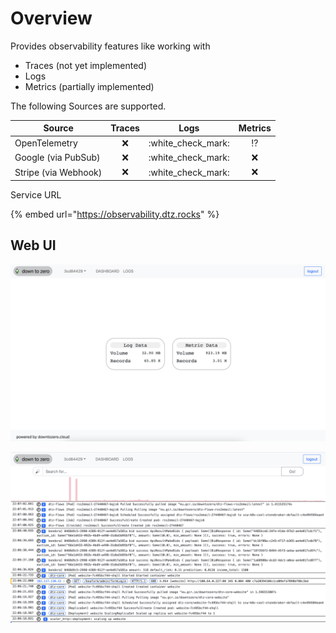 # Overview

Provides observability features like working with

* Traces (not yet implemented)
* Logs
* Metrics (partially implemented)

The following Sources are supported.

| Source               | Traces |         Logs         |    Metrics    |
| -------------------- | :----: | :------------------: | :-----------: |
| OpenTelemetry        |   :x:  | :white\_check\_mark: | :interrobang: |
| Google (via PubSub)  |   :x:  | :white\_check\_mark: |      :x:      |
| Stripe (via Webhook) |   :x:  | :white\_check\_mark: |      :x:      |

Service URL

{% embed url="https://observability.dtz.rocks" %}

## Web UI

![](<../.gitbook/assets/Screen Shot 2022-03-05 at 21.11.20.png>)

![](<../.gitbook/assets/Screen Shot 2022-03-05 at 21.08.50.png>)
